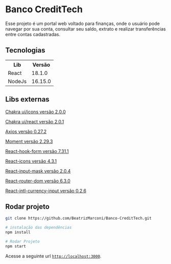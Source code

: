 # Banco CreditTech
Esse projeto é um portal web voltado para finanças, onde o usuário pode navegar por sua conta, consultar seu saldo, extrato e realizar transferências entre contas cadastradas.

## Tecnologias
<table>
  <tr>
    <th>Lib</th>
    <th>Versão</th>
  </tr>
  <tr>
    <td>React</td>
    <td>
      18.1.0
    </td>
  </tr>
  <tr>
    <td>NodeJs</td>
    <td>
      16.15.0
    </td>
  </tr>
</table> 

## Libs externas

[Chakra ui/icons versão 2.0.0](https://chakra-ui.com/docs/components/media-and-icons/icon)

[Chakra ui/react versão 2.0.1](https://chakra-ui.com/)

[Axios versão 0.27.2](https://axios-http.com/ptbr/docs/intro)

[Moment versão 2.29.3](https://momentjs.com/)

[React-hook-form versão 7.31.1](https://react-hook-form.com/)

[React-icons versão 4.3.1](https://react-icons.github.io/react-icons/)

[React-input-mask versão 2.0.4](https://github.com/sanniassin/react-input-mask)

[React-router-dom versão 6.3.0](https://github.com/remix-run/react-router#readme)

[React-intl-currency-input versão 0.2.6](https://github.com/thiagozanetti/react-intl-currency-input#readme)

## Rodar projeto

```bash
git clone https://github.com/BeatrizMarconi/Banco-CreditTech.git

# instalação das dependências
npm install  

# Rodar Projeto
npm start 
```

Acesse a seguinte url [`http://localhost:3000`](http://localhost:3000).

